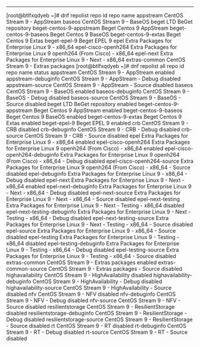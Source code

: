 
---

[root@btlfxqdyeb ~]# dnf repolist
repo id                                     repo name
appstream                                   CentOS Stream 9 - AppStream
baseos                                      CentOS Stream 9 - BaseOS
beget                                       LTD BeGet repository
beget-centos-9-appstream                    Beget Centos 9 AppStream
beget-centos-9-baseos                       Beget Centos 9 BaseOS
beget-centos-9-extas                        Beget Centos 9 Extas
beget-epel-9                                Beget EPEL 9
epel                                        Extra Packages for Enterprise Linux 9 - x86_64
epel-cisco-openh264                         Extra Packages for Enterprise Linux 9 openh264 (From Cisco) - x86_64
epel-next                                   Extra Packages for Enterprise Linux 9 - Next - x86_64
extras-common                               CentOS Stream 9 - Extras packages
[root@btlfxqdyeb ~]# dnf repolist all
repo id                               repo name                                                                             status
appstream                             CentOS Stream 9 - AppStream                                                           enabled
appstream-debuginfo                   CentOS Stream 9 - AppStream - Debug                                                   disabled
appstream-source                      CentOS Stream 9 - AppStream - Source                                                  disabled
baseos                                CentOS Stream 9 - BaseOS                                                              enabled
baseos-debuginfo                      CentOS Stream 9 - BaseOS - Debug                                                      disabled
baseos-source                         CentOS Stream 9 - BaseOS - Source                                                     disabled
beget                                 LTD BeGet repository                                                                  enabled
beget-centos-9-appstream              Beget Centos 9 AppStream                                                              enabled
beget-centos-9-baseos                 Beget Centos 9 BaseOS                                                                 enabled
beget-centos-9-extas                  Beget Centos 9 Extas                                                                  enabled
beget-epel-9                          Beget EPEL 9                                                                          enabled
crb                                   CentOS Stream 9 - CRB                                                                 disabled
crb-debuginfo                         CentOS Stream 9 - CRB - Debug                                                         disabled
crb-source                            CentOS Stream 9 - CRB - Source                                                        disabled
epel                                  Extra Packages for Enterprise Linux 9 - x86_64                                        enabled
epel-cisco-openh264                   Extra Packages for Enterprise Linux 9 openh264 (From Cisco) - x86_64                  enabled
epel-cisco-openh264-debuginfo         Extra Packages for Enterprise Linux 9 openh264 (From Cisco) - x86_64 - Debug          disabled
epel-cisco-openh264-source            Extra Packages for Enterprise Linux 9 openh264 (From Cisco) - x86_64 - Source         disabled
epel-debuginfo                        Extra Packages for Enterprise Linux 9 - x86_64 - Debug                                disabled
epel-next                             Extra Packages for Enterprise Linux 9 - Next - x86_64                                 enabled
epel-next-debuginfo                   Extra Packages for Enterprise Linux 9 - Next - x86_64 - Debug                         disabled
epel-next-source                      Extra Packages for Enterprise Linux 9 - Next - x86_64 - Source                        disabled
epel-next-testing                     Extra Packages for Enterprise Linux 9 - Next - Testing - x86_64                       disabled
epel-next-testing-debuginfo           Extra Packages for Enterprise Linux 9 - Next - Testing - x86_64 - Debug               disabled
epel-next-testing-source              Extra Packages for Enterprise Linux 9 - Next - Testing - x86_64 - Source              disabled
epel-source                           Extra Packages for Enterprise Linux 9 - x86_64 - Source                               disabled
epel-testing                          Extra Packages for Enterprise Linux 9 - Testing - x86_64                              disabled
epel-testing-debuginfo                Extra Packages for Enterprise Linux 9 - Testing - x86_64 - Debug                      disabled
epel-testing-source                   Extra Packages for Enterprise Linux 9 - Testing - x86_64 - Source                     disabled
extras-common                         CentOS Stream 9 - Extras packages                                                     enabled
extras-common-source                  CentOS Stream 9 - Extras packages - Source                                            disabled
highavailability                      CentOS Stream 9 - HighAvailability                                                    disabled
highavailability-debuginfo            CentOS Stream 9 - HighAvailability - Debug                                            disabled
highavailability-source               CentOS Stream 9 - HighAvailability - Source                                           disabled
nfv                                   CentOS Stream 9 - NFV                                                                 disabled
nfv-debuginfo                         CentOS Stream 9 - NFV - Debug                                                         disabled
nfv-source                            CentOS Stream 9 - NFV - Source                                                        disabled
resilientstorage                      CentOS Stream 9 - ResilientStorage                                                    disabled
resilientstorage-debuginfo            CentOS Stream 9 - ResilientStorage - Debug                                            disabled
resilientstorage-source               CentOS Stream 9 - ResilientStorage - Source                                           disabled
rt                                    CentOS Stream 9 - RT                                                                  disabled
rt-debuginfo                          CentOS Stream 9 - RT - Debug                                                          disabled
rt-source                             CentOS Stream 9 - RT - Source                                                         disabled